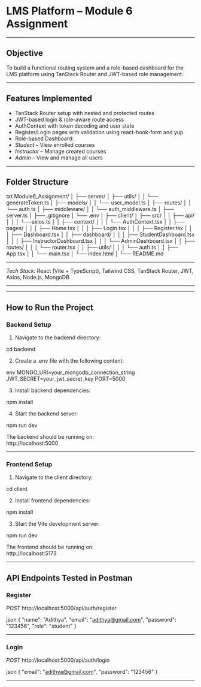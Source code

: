 #  LMS Platform – Module 6 Assignment


---

##  Objective

To build a functional routing system and a role-based dashboard for the LMS platform using TanStack Router and JWT-based role management.

---

##  Features Implemented

-  TanStack Router setup with nested and protected routes  
-  JWT-based login & role-aware route access  
-  AuthContext with token decoding and user state  
-  Register/Login pages with validation using react-hook-form and yup  
-  Role-based Dashboard:  
  -  *Student* – View enrolled courses  
  -  *Instructor* – Manage created courses  
  -  *Admin* – View and manage all users  

---

##  Folder Structure

txt
Module6_Assignment/
│
├── server/
│   ├── utils/
│   │   └── generateToken.ts
│   ├── models/
│   │   └── user_model.ts
│   ├── routes/
│   │   └── auth.ts
│   ├── middleware/
│   │   └── auth_middleware.ts
│   ├── server.ts
│   ├── .gitignore
│   └── .env
│
├── client/
│   ├── src/
│   │   ├── api/
│   │   │   └──axios.ts
│   │   ├── context/
│   │   │   └── AuthContext.tsx
│   │   ├── pages/
│   │   │   ├── Home.tsx
│   │   │   ├── Login.tsx
│   │   │   ├── Register.tsx
│   │   │   ├── Dashboard.tsx
│   │   ├── dashboard/
│   │   │   ├── StudentDashboard.tsx
│   │   │   ├── InstructorDashboard.tsx
│   │   │   └── AdminDashboard.tsx
│   │   ├── routes/
│   │   │   └── router.tsx
│   │   ├── utils/
│   │   │   └── auth.ts
│   │   ├── App.tsx
│   │   └── main.tsx
│   └── index.html
│
└── README.md

---

*Tech Stack:* React (Vite + TypeScript), Tailwind CSS, TanStack Router, JWT, Axios, Node.js, MongoDB

---




---

##  How to Run the Project

###  Backend Setup

1. Navigate to the backend directory:


cd backend


2. Create a .env file with the following content:

env
MONGO_URI=your_mongodb_connection_string
JWT_SECRET=your_jwt_secret_key
PORT=5000


3. Install backend dependencies:


npm install


4. Start the backend server:


npm run dev


The backend should be running on:  
 http://localhost:5000

---

###  Frontend Setup

1. Navigate to the client directory:


cd client


2. Install frontend dependencies:


npm install


3. Start the Vite development server:


npm run dev


The frontend should be running on:  
 http://localhost:5173

---

##  API Endpoints Tested in Postman

###  Register

*POST* http://localhost:5000/api/auth/register

json
{
  "name": "Adithya",
  "email": "adithya@gmail.com",
  "password": "123456",
  "role": "student"
}


---

###  Login

*POST* http://localhost:5000/api/auth/login

json
{
  "email": "adithya@gmail.com",
  "password": "123456"
}


---